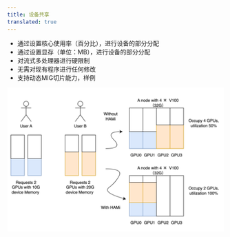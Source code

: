 ```yaml
---
title: 设备共享
translated: true
---
```


-  通过设置核心使用率（百分比），进行设备的部分分配
-  通过设置显存（单位：MB），进行设备的部分分配
-  对流式多处理器进行硬限制
-  无需对现有程序进行任何修改
-  支持动态MIG切片能力，样例

![img](https://github.com/Project-HAMi/HAMi/raw/master/imgs/example.png)
